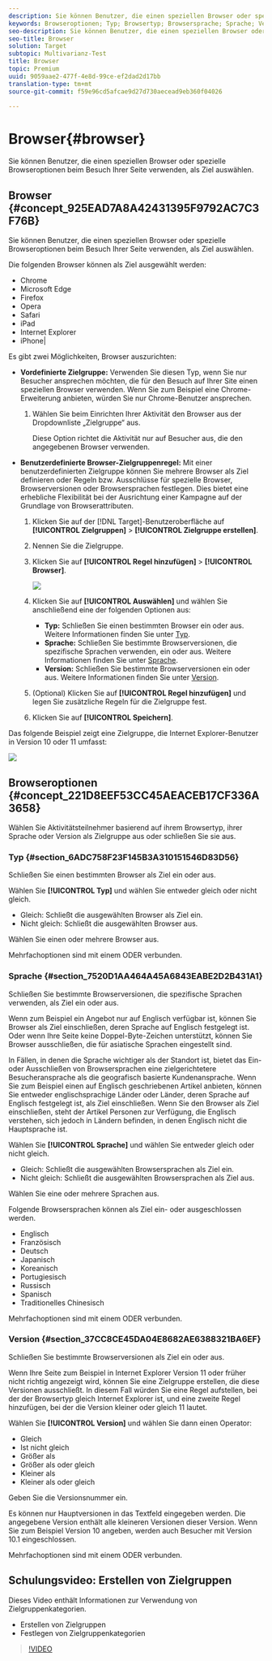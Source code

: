 ```yaml
---
description: Sie können Benutzer, die einen speziellen Browser oder spezielle Browseroptionen beim Besuch Ihrer Seite verwenden, als Ziel auswählen.
keywords: Browseroptionen; Typ; Browsertyp; Browsersprache; Sprache; Version; Browserversion
seo-description: Sie können Benutzer, die einen speziellen Browser oder spezielle Browseroptionen beim Besuch Ihrer Seite verwenden, als Ziel auswählen.
seo-title: Browser
solution: Target
subtopic: Multivarianz-Test
title: Browser
topic: Premium
uuid: 9059aae2-477f-4e8d-99ce-ef2dad2d17bb
translation-type: tm+mt
source-git-commit: f59e96cd5afcae9d27d730aecead9eb360f04026

---
```



# Browser{#browser}

Sie können Benutzer, die einen speziellen Browser oder spezielle Browseroptionen beim Besuch Ihrer Seite verwenden, als Ziel auswählen.

## Browser {#concept_925EAD7A8A42431395F9792AC7C3F76B}

Sie können Benutzer, die einen speziellen Browser oder spezielle Browseroptionen beim Besuch Ihrer Seite verwenden, als Ziel auswählen.

Die folgenden Browser können als Ziel ausgewählt werden:

* Chrome
* Microsoft Edge
* Firefox
* Opera
* Safari
* iPad 
* Internet Explorer
* iPhone|

Es gibt zwei Möglichkeiten, Browser auszurichten:

* **Vordefinierte Zielgruppe:** Verwenden Sie diesen Typ, wenn Sie nur Besucher ansprechen möchten, die für den Besuch auf Ihrer Site einen speziellen Browser verwenden. Wenn Sie zum Beispiel eine Chrome-Erweiterung anbieten, würden Sie nur Chrome-Benutzer ansprechen.

   1. Wählen Sie beim Einrichten Ihrer Aktivität den Browser aus der Dropdownliste „Zielgruppe“ aus.

      Diese Option richtet die Aktivität nur auf Besucher aus, die den angegebenen Browser verwenden.

* **Benutzerdefinierte Browser-Zielgruppenregel:** Mit einer benutzerdefinierten Zielgruppe können Sie mehrere Browser als Ziel definieren oder Regeln bzw. Ausschlüsse für spezielle Browser, Browserversionen oder Browsersprachen festlegen. Dies bietet eine erhebliche Flexibilität bei der Ausrichtung einer Kampagne auf der Grundlage von Browserattributen.

   1. Klicken Sie auf der [!DNL Target]-Benutzeroberfläche auf **[!UICONTROL Zielgruppen]** &gt; **[!UICONTROL Zielgruppe erstellen]**.
   1. Nennen Sie die Zielgruppe.
   1. Klicken Sie auf **[!UICONTROL Regel hinzufügen]** &gt; **[!UICONTROL Browser]**.

      ![](assets/target_browser.png)

   1. Klicken Sie auf **[!UICONTROL Auswählen]** und wählen Sie anschließend eine der folgenden Optionen aus:

      * **Typ:** Schließen Sie einen bestimmten Browser ein oder aus. Weitere Informationen finden Sie unter [Typ](../../../c-target/c-audiences/c-target-rules/browser.md#section_6ADC758F23F145B3A310151546D83D56).
      * **Sprache:** Schließen Sie bestimmte Browserversionen, die spezifische Sprachen verwenden, ein oder aus. Weitere Informationen finden Sie unter [Sprache](../../../c-target/c-audiences/c-target-rules/browser.md#section_7520D1AA464A45A6843EABE2D2B431A1).
      * **Version:** Schließen Sie bestimmte Browserversionen ein oder aus. Weitere Informationen finden Sie unter [Version](../../../c-target/c-audiences/c-target-rules/browser.md#section_37CC8CE45DA04E8682AE6388321BA6EF).
   1. (Optional) Klicken Sie auf **[!UICONTROL Regel hinzufügen]** und legen Sie zusätzliche Regeln für die Zielgruppe fest.
   1. Klicken Sie auf **[!UICONTROL Speichern]**.


Das folgende Beispiel zeigt eine Zielgruppe, die Internet Explorer-Benutzer in Version 10 oder 11 umfasst:

![](assets/target_exclude_ie.png)

## Browseroptionen {#concept_221D8EEF53CC45AEACEB17CF336A3658}

Wählen Sie Aktivitätsteilnehmer basierend auf ihrem Browsertyp, ihrer Sprache oder Version als Zielgruppe aus oder schließen Sie sie aus.

### Typ   {#section_6ADC758F23F145B3A310151546D83D56}

Schließen Sie einen bestimmten Browser als Ziel ein oder aus.

Wählen Sie **[!UICONTROL Typ]** und wählen Sie entweder gleich oder nicht gleich.

* Gleich: Schließt die ausgewählten Browser als Ziel ein.
* Nicht gleich: Schließt die ausgewählten Browser aus.

Wählen Sie einen oder mehrere Browser aus.

Mehrfachoptionen sind mit einem ODER verbunden.

### Sprache   {#section_7520D1AA464A45A6843EABE2D2B431A1}

Schließen Sie bestimmte Browserversionen, die spezifische Sprachen verwenden, als Ziel ein oder aus.

Wenn zum Beispiel ein Angebot nur auf Englisch verfügbar ist, können Sie Browser als Ziel einschließen, deren Sprache auf Englisch festgelegt ist. Oder wenn Ihre Seite keine Doppel-Byte-Zeichen unterstützt, können Sie Browser ausschließen, die für asiatische Sprachen eingestellt sind.

In Fällen, in denen die Sprache wichtiger als der Standort ist, bietet das Ein- oder Ausschließen von Browsersprachen eine zielgerichtetere Besucheransprache als die geografisch basierte Kundenansprache. Wenn Sie zum Beispiel einen auf Englisch geschriebenen Artikel anbieten, können Sie entweder englischsprachige Länder oder Länder, deren Sprache auf Englisch festgelegt ist, als Ziel einschließen. Wenn Sie den Browser als Ziel einschließen, steht der Artikel Personen zur Verfügung, die Englisch verstehen, sich jedoch in Ländern befinden, in denen Englisch nicht die Hauptsprache ist.

Wählen Sie **[!UICONTROL Sprache]** und wählen Sie entweder gleich oder nicht gleich.

* Gleich: Schließt die ausgewählten Browsersprachen als Ziel ein.
* Nicht gleich: Schließt die ausgewählten Browsersprachen als Ziel aus.

Wählen Sie eine oder mehrere Sprachen aus.

Folgende Browsersprachen können als Ziel ein- oder ausgeschlossen werden.

* Englisch
* Französisch
* Deutsch
* Japanisch
* Koreanisch
* Portugiesisch
* Russisch
* Spanisch
* Traditionelles Chinesisch

Mehrfachoptionen sind mit einem ODER verbunden.

### Version   {#section_37CC8CE45DA04E8682AE6388321BA6EF}

Schließen Sie bestimmte Browserversionen als Ziel ein oder aus.

Wenn Ihre Seite zum Beispiel in Internet Explorer Version 11 oder früher nicht richtig angezeigt wird, können Sie eine Zielgruppe erstellen, die diese Versionen ausschließt. In diesem Fall würden Sie eine Regel aufstellen, bei der der Browsertyp gleich Internet Explorer ist, und eine zweite Regel hinzufügen, bei der die Version kleiner oder gleich 11 lautet.

Wählen Sie **[!UICONTROL Version]** und wählen Sie dann einen Operator:

* Gleich
* Ist nicht gleich
* Größer als
* Größer als oder gleich
* Kleiner als
* Kleiner als oder gleich

Geben Sie die Versionsnummer ein.

Es können nur Hauptversionen in das Textfeld eingegeben werden. Die angegebene Version enthält alle kleineren Versionen dieser Version. Wenn Sie zum Beispiel Version 10 angeben, werden auch Besucher mit Version 10.1 eingeschlossen.

Mehrfachoptionen sind mit einem ODER verbunden.

## Schulungsvideo: Erstellen von Zielgruppen

Dieses Video enthält Informationen zur Verwendung von Zielgruppenkategorien.

* Erstellen von Zielgruppen
* Festlegen von Zielgruppenkategorien

>[!VIDEO](https://video.tv.adobe.com/v/17392)